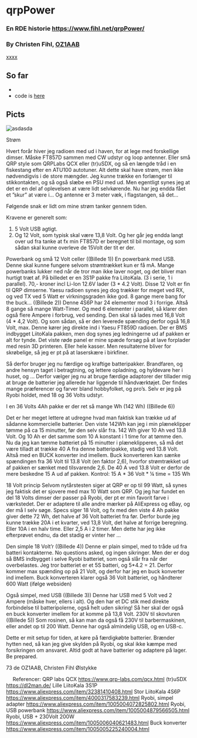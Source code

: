 # qrpPower
### En RDE historie https://www.fihl.net/qrpPower/ 
### By Christen Fihl, [OZ1AAB](https://www.fihl.net/oz1aab/)

[xxxx](/qrpPower/)

## So far
* 
*  code is [here](https://github.com/Fihl/xxxxxxxxx)

## Picts
![asdasda](https://www.fihl.net/qrpPower/picts/xxx.png)



Strøm

Hvert forår hiver jeg radioen med ud i haven, for at lege med forskellige dimser. 
Måske FT857D sammen med CW udstyr og loop antenner. 
Eller små QRP style som QRPLabs QCX eller (tr)uSDX, og så en længde tråd i en fiskestang efter en ATU100 autotuner. 
Alt dette skal have strøm, men ikke nødvendigvis i de store mængder. 
Jeg kunne trække en forlænger til stikkontakten, og så også slæbe en PSU med ud. Men egentligt synes jeg at det er en del af oplevelsen at være lidt selvkørende. 
Nu har jeg endda fået et ”skur” at være i…  Og antenne er 3 meter væk, i flagstangen, så det…
 

Følgende snak er lidt om mine strøm tanker gennem tiden. 

Kravene er generelt som: 
1) 5 Volt USB agtigt. 
2) Og 12 Volt, som typisk skal være 13,8 Volt. Og her går jeg endda langt over ud fra tanke at fx min FT857D er beregnet til bil montage, og som sådan skal kunne overleve de 15Volt der tit er der. 

Powerbank og små 12 Volt celler
  ((Billede 1))
En powerbank med USB. Denne skal kunne fungere selvom strømtrækket kun er få mA. Mange powerbanks lukker ned når de tror man ikke laver noget, og det bliver man hurtigt træt af. 
På billedet er en 3S1P pakke fra LiitoKala. (3 i serie, 1 i parallel). 70,- kroner incl Li-Ion 12.6V lader (3 * 4.2 Volt). 
Disse 12 Volt er fin til QRP dimserne. Yaesu radioen synes jeg dog trækker for meget ved RX, og ved TX ved 5 Watt er virkningsgraden ikke god. 
8 gange mere bang for the buck…
   ((Billede 2))
Denne 4S6P har 24 elementer mod 3 i forrige. Altså 8 gange så mange Watt-Timer. 
Og med 6 elementer i parallel, så klarer den også flere Ampere i forbrug, ved sending. 
Den skal så lades med 16,8 Volt (4 * 4,2 Volt). 
Og som sådan, så er den leverede spænding derfor også 16,8 Volt, max. 
Denne kører jeg direkte ind i Yaesu FT859D radioen. 
Der er BMS indbygget  LiitoKala pakken, men dog synes jeg ledningerne ud af pakken er alt for tynde. 
Det viste røde panel er mine spæde forsøg på at lave forplader med resin 3D printeren. Eller hele kasser. Men resultaterne bliver for skrøbelige, så jeg er pt på at laserskære i birkfiner. 

Så derfor bruger jeg nu færdige og kraftige batteripakker.
Brandfaren, og andre hensyn taget i betragtning, og lettere opladning, og hyldevare her i huset, og …
Derfor vælger jeg nu at bruge færdige adaptorer der tillader mig at bruge de batterier jeg allerede har liggende til håndværktøjet. Der findes mange præferencer og farver bland hobbyfolket, og pro’s. Selv er jeg på Ryobi holdet, med 18 og 36 Volts udstyr. 

I en 36 Volts 4Ah pakke er der ret så mange Wh (142 Wh)
  ((Billede 6))

Det er her meget lettere at udregne hvad man faktisk kan trække ud af sådanne kommercielle batterier. Den viste 142Wh kan jeg i min plæneklipper tømme på ca 15 minutter, før den selv slår fra. 
142 Wh giver 10 Ah ved 13.8 Volt. 
Og 10 Ah er det samme som 10 A konstant i 1 time for at tømme den. 
Nu da jeg kan tømme batteriet på 15 minutter i plæneklipperen, så må det være tilladt at trække 40 A fra denne batteripakke, stadig ved 13.8 Volt. 
Altså med en BUCK konverter ind imellem. Buck konverteren kan sænke spændingen fra 36 Volt til 13.8 Volt (en faktor 2,6), hvorfor strømtrækket ud af pakken er sænket med tilsvarende 2,6. De 40 A ved 13.8 Volt er derfor de mere beskedne 15 A ud af pakken. 
Kontrol: 15 A * 36 Volt * ¼ time = 135 Wh

18 Volt princip
Selvom nytårstesten siger at QRP er op til 99 Watt, så synes jeg faktisk det er sjovere med max 10 Watt som QRP. 
Og jeg har fundet en del 18 Volts dimser der passer på Ryobi, der pt er min favorit farve i værkstedet. 
Der er adaptere til alle andre mærker på AliExpress og eBay, og der må I selv søge.
Specs siger 18 Volt, og fx med den viste 4 Ah pakke giver dette 72 Wh, det halve af 36 Volt batteriet fra før. 
Derfor burde jeg kunne trække 20A i et kvarter, ved 13,8 Volt, det halve at forrige beregning. 
Eller 10A i en halv time. Eller 2,5 A i 2 timer. 
Men dette har jeg ikke efterprøvet endnu, da det stadig er vinter her …

Den simple 18 Volt’r
  ((Billede 4))
Denne er plain simpel, med to tråde ud fra batteri kontakterne. No questions asked, og ingen sikringer. Men der er dog så BMS indbygget i selve Ryobi batteriet, som også slår fra når der overbelastes. 
Jeg tror batteriet er et 5S batteri, og 5*4.2 = 21. Derfor kommer max spænding op på 21 Volt, og derfor har jeg en buck konverter ind imellem. 
Buck konverteren klarer også 36 Volt batteriet, og håndterer 600 Watt (ifølge websiden) 

Også simpel, med USB
  ((Billede 3))
Denne har USB med 5 Volt ved 2 Ampere (måske hver, ellers i alt). Og den har et DC stik med direkte forbindelse til batteripolerne, også helt uden sikring! 
Så her skal der også en buck konverter imellem for at komme på 13,8 Volt. 
230V til skovturen
  ((Billede 5))
Som rosinen, så kan man da også få 230V til barbermaskinen, eller andet op til 200 Watt. Denne har også almindelig USB, og en USB-c. 

Dette er mit setup for tiden, at køre på færdigkøbte batterier. 
Brænder hytten ned, så kan jeg give skylden på Ryobi, og skal ikke kæmpe med forsikringen om ansvaret. 
Altid godt at have batterier og adaptere på lager. Be prepared.

73 de OZ1AAB, 
Christen Fihl 
Ølstykke

 
Referencer:
QRP labs QCX	https://www.qrp-labs.com/qcx.html
(tr)uSDX	https://dl2man.de/
Lille LiitoKala 3S1P	https://www.aliexpress.com/item/32381410408.html
Stor LiitoKala 4S6P	https://www.aliexpress.com/item/4000317583239.html
Ryobi, simpel adapter	https://www.aliexpress.com/item/1005004072825802.html
Ryobi, USB powerbank	https://www.aliexpress.com/item/1005004879566505.html
Ryobi, USB + 230Volt 200W	https://www.aliexpress.com/item/1005006040621483.html
Buck konverter	https://www.aliexpress.com/item/1005005225240004.html

